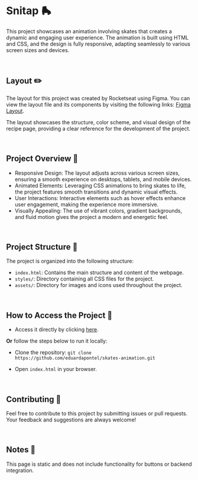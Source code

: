 # Snitap 🛼
This project showcases an animation involving skates that creates a dynamic and engaging user experience. The animation is built using HTML and CSS, and the design is fully responsive, adapting seamlessly to various screen sizes and devices.

<br>

## Layout ✏️

The layout for this project was created by Rocketseat using Figma. You can view the layout file and its components by visiting the following links: [Figma Layout](https://www.figma.com/community/file/1379866810042169871/lp-de-patins-animada).

The layout showcases the structure, color scheme, and visual design of the recipe page, providing a clear reference for the development of the project.
 
<br>
 
## Project Overview 📝
- Responsive Design: The layout adjusts across various screen sizes, ensuring a smooth experience on desktops, tablets, and mobile devices.
- Animated Elements: Leveraging CSS animations to bring skates to life, the project features smooth transitions and dynamic visual effects.
- User Interactions: Interactive elements such as hover effects enhance user engagement, making the experience more immersive.
- Visually Appealing: The use of vibrant colors, gradient backgrounds, and fluid motion gives the project a modern and energetic feel.

<br>

## Project Structure 📂
The project is organized into the following structure:

- `index.html`: Contains the main structure and content of the webpage.
- `styles/`: Directory containing all CSS files for the project.
- `assets/`: Directory for images and icons used throughout the project.

<br>

## How to Access the Project 🚀

- Access it directly by clicking [here](https://eduardapontel.github.io/skates-animation/).

**Or** follow the steps below to run it locally:

- Clone the repository:
   ```git clone https://github.com/eduardapontel/skates-animation.git```

- Open `index.html` in your browser.

<br>

## Contributing 🤝

Feel free to contribute to this project by submitting issues or pull requests. Your feedback and suggestions are always welcome!
 
<br>

## Notes 📌

This page is static and does not include functionality for buttons or backend integration.

